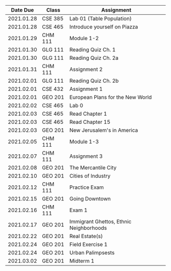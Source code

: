 | Date Due | Class | Assignment |
| -------- | ----- | ---------- |
| 2021.01.28 | CSE 385 | Lab 01 (Table Population) |
| 2021.01.28 | CSE 465 | Introduce yourself on Piazza |
| 2021.01.29 | CHM 111 | Module 1-2 |
| 2021.01.30 | GLG 111 | Reading Quiz Ch. 1 |
| 2021.01.30 | GLG 111 | Reading Quiz Ch. 2a |
| 2021.01.31 | CHM 111 | Assignment 2 |
| 2021.02.01 | GLG 111 | Reading Quiz Ch. 2b |
| 2021.02.01 | CSE 432 | Assignment 1 |
| 2021.02.01 | GEO 201 | European Plans for the New World |
| 2021.02.02 | CSE 465 | Lab 0 |
| 2021.02.03 | CSE 465 | Read Chapter 1 |
| 2021.02.03 | CSE 465 | Read Chapter 15 |
| 2021.02.03 | GEO 201 | New Jerusalem's in America |
| 2021.02.05 | CHM 111 | Module 1-3 |
| 2021.02.07 | CHM 111 | Assignment 3 |
| 2021.02.08 | GEO 201 | The Mercantile City |
| 2021.02.10 | GEO 201 | Cities of Industry |
| 2021.02.12 | CHM 111 | Practice Exam |
| 2021.02.15 | GEO 201 | Going Downtown |
| 2021.02.16 | CHM 111 | Exam 1 |
| 2021.02.17 | GEO 201 | Immigrant Ghettos, Ethnic Neighborhoods |
| 2021.02.22 | GEO 201 | Real Estate(s) |
| 2021.02.24 | GEO 201 | Field Exercise 1 |
| 2021.02.24 | GEO 201 | Urban Palimpsests |
| 2021.03.02 | GEO 201 | Midterm 1 |